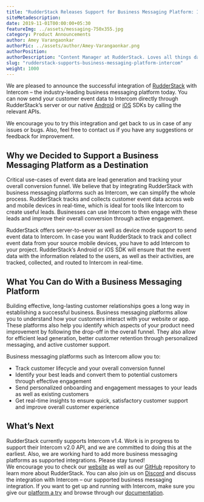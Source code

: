 ```yaml
---
title: "RudderStack Releases Support for Business Messaging Platform: Intercom"
siteMetadescription:
date: 2019-11-01T00:00:00+05:30
featureImg: ../assets/messaging-750x355.jpg
category: Product Announcements
author: Amey Varangaonkar
authorPic: ../assets/author/Amey-Varangaonkar.png
authorPosition: 
authorDescription: "Content Manager at RudderStack. Loves all things data. Manchester United, music, and sci-fi fan, among other things."
slug: "rudderstack-supports-business-messaging-platform-intercom"
weight: 1000
---
```

We are pleased to announce the successful integration of [RudderStack](https://rudderstack.com) with Intercom – the industry-leading business messaging platform today. You can now send your customer event data to Intercom directly through RudderStack’s server or our native [Android](https://github.com/rudderlabs/rudder-integration-intercom-android) or [iOS](https://github.com/rudderlabs/rudder-integration-intercom-ios) SDKs by calling the relevant APIs.

We encourage you to try this integration and get back to us in case of any issues or bugs. Also, feel free to contact us if you have any suggestions or feedback for improvement.  

**Why we Decided to Support a Business Messaging Platform as a Destination**
----------------------------------------------------------------------------

Critical use-cases of event data are lead generation and tracking your overall conversion funnel. We believe that by integrating RudderStack with business messaging platforms such as Intercom, we can simplify the whole process. RudderStack tracks and collects customer event data across web and mobile devices in real-time, which is ideal for tools like Intercom to create useful leads. Businesses can use Intercom to then engage with these leads and improve their overall conversion through active engagement. 

RudderStack offers server-to-sever as well as device mode support to send event data to Intercom. In case you want RudderStack to track and collect event data from your source mobile devices, you have to add Intercom to your project. RudderStack’s Android or iOS SDK will ensure that the event data with the information related to the users, as well as their activities, are tracked, collected, and routed to Intercom in real-time.  

**What You Can do With a Business Messaging Platform**
------------------------------------------------------

Building effective, long-lasting customer relationships goes a long way in establishing a successful business. Business messaging platforms allow you to understand how your customers interact with your website or app. These platforms also help you identify which aspects of your product need improvement by following the drop-off in the overall funnel. They also allow for efficient lead generation, better customer retention through personalized messaging, and active customer support.  

Business messaging platforms such as Intercom allow you to:

*   Track customer lifecycle and your overall conversion funnel
*   Identify your best leads and convert them to potential customers through effective engagement
*   Send personalized onboarding and engagement messages to your leads as well as existing customers
*   Get real-time insights to ensure quick, satisfactory customer support and improve overall customer experience

**What’s Next**
---------------

RudderStack currently supports Intercom v1.4. Work is in progress to support their Intercom v2.0 API, and we are committed to doing this at the earliest. Also, we are working hard to add more business messaging platforms as supported integrations. Please stay tuned!  
We encourage you to check our [website](https://rudderstack.com/) as well as our [GitHub](https://github.com/rudderlabs/rudder-server) repository to learn more about RudderStack. You can also join us on [Discord](https://discordapp.com/invite/xNEdEGw) and discuss the integration with Intercom – our supported business messaging integration. If you want to get up and running with Intercom, make sure you give our [platform a try](https://app.rudderlabs.com/signup) and browse through our [documentation](https://docs.rudderstack.com/destinations).